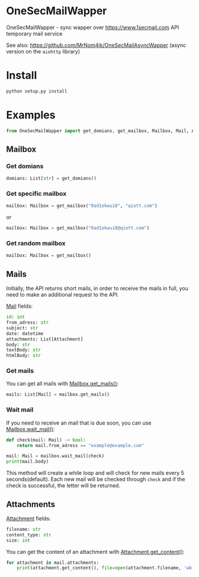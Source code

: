 # OneSecMailWapper
OneSecMailWapper - sync wapper over https://www.1secmail.com API temporary mail service

See also: https://github.com/MrNom4ik/OneSecMailAsyncWapper (async version on the `aiohttp` library)
# Install
```bash
python setup.py install
```
# Examples
```py
from OneSecMailWapper import get_domians, get_mailbox, Mailbox, Mail, Attachment
```
## Mailbox
### Get domians
```python
domians: List[str] = get_domians()
```
### Get specific mailbox
```python
mailbox: Mailbox = get_mailbox("0ad1ekwui8", "qiott.com")
```
or
```python
mailbox: Mailbox = get_mailbox("0ad1ekwui8@qiott.com")
```
### Get random mailbox
```python
mailbox: Mailbox = get_mailbox()
```

## Mails
Initially, the API returns short mails, in order to receive the mails in full, you need to make an additional request to the API.

[Mail](https://github.com/MrNom4ik/OneSecMailWapper/blob/main/OneSecMailWapper/mailbox.py#L85) fields:
```python
id: int
from_adress: str
subject: str
date: datetime
attachments: List[Attachment]
body: str
textBody: str
htmlBody: str
```
### Get mails
You can get all mails with [Mailbox.get_mails()](https://github.com/MrNom4ik/OneSecMailWapper/blob/main/OneSecMailWapper/mailbox.py#L42):
```python
mails: List[Mail] = mailbox.get_mails()
```
### Wait mail
If you need to receive an mail that is due soon, you can use [Mailbox.wait_mail()](https://github.com/MrNom4ik/OneSecMailWapper/blob/main/OneSecMailWapper/mailbox.py#L56):
```python
def check(mail: Mail) -> bool:
    return mail.from_adress == "example@example.com"

mail: Mail = mailbox.wait_mail(check)
print(mail.body)
```
This method will create a while loop and will check for new mails every 5 seconds(default). Each new mail will be checked through `check` and if the check is successful, the letter will be returned.

## Attachments
[Attachment](https://github.com/MrNom4ik/OneSecMailWapper/blob/main/OneSecMailWapper/mailbox.py#L15) fields:
```python
filename: str
content_type: str
size: int
```

You can get the content of an attachment with [Attachment.get_content()](https://github.com/MrNom4ik/OneSecMailWapper/blob/main/OneSecMailWapper/mailbox.py#L22):
```python
for attachment in mail.attachments:
    print(attachment.get_content(), file=open(attachment.filename, 'wb'))
```
